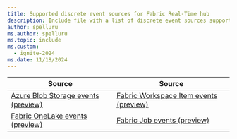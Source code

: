 ```yaml
---
title: Supported discrete event sources for Fabric Real-Time hub
description: Include file with a list of discrete event sources supported by Fabric Real-Time hub.
author: spelluru
ms.author: spelluru
ms.topic: include
ms.custom:
  - ignite-2024
ms.date: 11/18/2024
---
```


| Source | Source | 
| ------ | ------ |
| [Azure Blob Storage events (preview)](../get-azure-blob-storage-events.md) | [Fabric Workspace Item events (preview)](../create-streams-fabric-workspace-item-events.md) |
| [Fabric OneLake events (preview)](../create-streams-fabric-onelake-events.md) | [Fabric Job events (preview)](../create-streams-fabric-job-events.md) |

